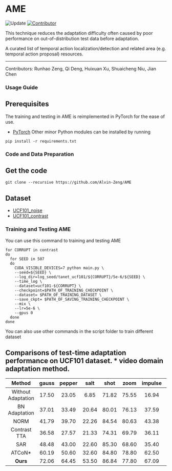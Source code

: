 # AME
![Update](https://img.shields.io/github/last-commit/Alvin-Zeng/AME?color=green&label=last-updated&logo=update&style=flat-squre) [![Contributor](https://img.shields.io/static/v1?label=by&message=Lujule&color=blue&style=flat-squre)](https://github.com/Lujule)
 

This technique reduces the adaptation difficulty often caused by poor performance on out-of-distribution test data before adaptation.

A curated list of temporal action localization/detection and related area (e.g. temporal action proposal) resources.

---

Contributors: Runhao Zeng, Qi Deng, Huixuan Xu, Shuaicheng Niu, Jian Chen

### <span id = "Use guide"> **Usage Guide** </span>
## <span id = "Prerequisites"> **Prerequisites** </span>
The training and testing in AME is reimplemented in PyTorch for the ease of use.
- [PyTorch](https://github.com/pytorch/pytorch)
Other minor Python modules can be installed by running
```shell
pip install -r requirements.txt
```
### <span id = "Code and Data Preparation"> **Code and Data Preparation** </span>
## <span id = "Get the code"> **Get the code** </span>
```shell
git clone --recursive https://github.com/Alvin-Zeng/AME
```

## <span id = "tal"> **Dataset** </span>
- [UCF101_noise](https://files.icg.tugraz.at/d/3551df694e3d4d6b89da/?p=%2Fucf_corrupted_videos&mode=list)
- [UCF101_contrast](https://drive.google.com/file/d/13QHfzMlu8Vjoo6NtmJGiI_whejyKTCKK/view?usp=drive_link)

### <span id = "Training AME"> **Training and Testing AME** </span>
You can use this command to training and testing AME
```shell
for CORRUPT in contrast
do
  for SEED in 507
  do
    CUDA_VISIBLE_DEVICES=7 python main.py \
    --seed=${SEED} \
    --log_dir=log_seed/tanet_ucf101/${CORRUPT}/5e-6/${SEED} \
    --time_log \
    --dataset=ucf101-${CORRUPT} \
    --checkpoint=$PATH_OF_TRAINING_CHECKPOINT \
    --dataset= $PATH_OF_TRAINING_DATASET \
    --save_ckpt= $PATH_OF_SAVING_TRAINING_CHECKPOINT \
    --mix \
    --lr=5e-6 \
    --gpus 0
  done
done
```
You can also use other commands in the script folder to train different dataset


## <span id = "tanet-tab"> **Comparisons of test-time adaptation performance on UCF101 dataset. * video domain adaptation method.** </span>
|                     Method                      |  gauss  |   pepper   |   salt   |   shot   |   zoom   |   impulse   |   motion     |   jpeg      |   contrast  |     rain    |     h265.abr     |     avg     |
| :---------------------------------------------: | :-----------: | :---------: | :---------: | :---------: | :---------: | :---------: | :---------: | :---------: | :---------: | :---------: | :---------: | :---------: |
| Without Adaptation | 17.50 | 23.05 | 6.85 | 71.82 | 75.55 | 16.94 | 54.77 | 82.92 | 62.89 | 81.31 | 78.54 | 51.98 |
| BN Adaptation   | 37.01 | 33.49 | 20.64 | 80.01 | 76.13 | 37.59 | 54.46 | 83.08 | 69.13 | 85.85 | 76.90 | 59.57 |
| NORM            | 41.79 | 39.70 | 22.26 | 84.54 | 80.63 | 43.38 | 61.55 | 88.00 | 70.82 | 89.29 | 80.97 | 63.90 |
| Contrast TTA    | 36.58 | 27.57 | 21.33 | 74.31 | 69.79 | 36.11 | 49.48 | 80.23 | 24.48 | 78.46 | 74.60 | 52.09 |
| SAR             | 48.48 | 43.00 | 22.60 | 85.30 | 68.60 | 35.40 | 40.43 | 86.41 | 64.93 | 81.55 | 77.39 | 59.46 |
| ATCoN*          | 60.19 | 50.60 | 32.60 | 84.80 | 78.80 | 62.50 | 69.40 | 84.70 | 71.10 | 86.30 | 78.30 | 69.03 |
| <b>Ours</b>     | 72.06 | 64.45 | 53.50 | 86.84 | 77.80 | 67.09 | 63.57 | 88.94 | 71.76 | 90.50 | 80.89 | 74.31 |



